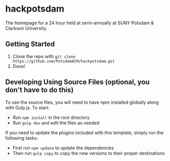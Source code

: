 # hackpotsdam
The homepage for a 24 hour held at semi-annually at SUNY Potsdam &amp; Clarkson University.

## Getting Started
1. Clone the repo with `git clone https://github.com/PotsdamACM/hackpotsdam.git`
2. Done!

## Developing Using Source Files (optional, you don't have to do this)

To use the source files, you will need to have npm installed globally along with Gulp.js. To start:
* Run `npm install` in the root directory
* Run `gulp dev` and edit the files as needed

If you need to update the plugins included with this template, simply run the following tasks:
* First run `npm update` to update the dependencies
* Then run `gulp copy` to copy the new versions to their proper destinations